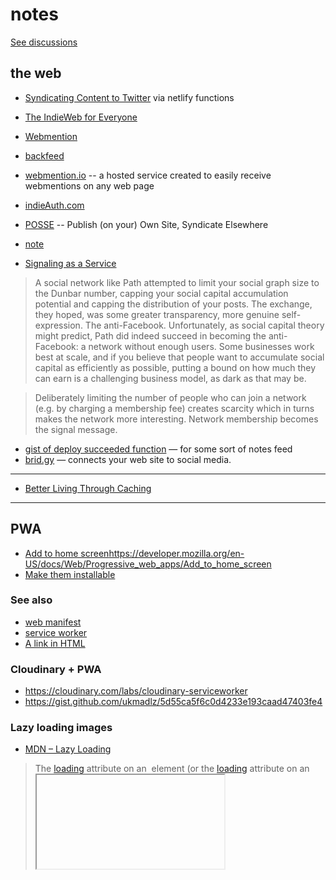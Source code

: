 # notes

[See discussions](https://github.com/nichoth/notes/discussions)

## the web

* [Syndicating Content to Twitter](https://mxb.dev/blog/syndicating-content-to-twitter-with-netlify-functions/) via netlify functions
* [The IndieWeb for Everyone](https://mxb.dev/blog/the-indieweb-for-everyone/)
* [Webmention](https://indieweb.org/Webmention)
* [backfeed](https://indieweb.org/backfeed)
* [webmention.io](https://webmention.io/) -- a hosted service created to easily receive webmentions on any web page
* [indieAuth.com](https://indieauth.com/)
* [POSSE](https://indieweb.org/POSSE) -- Publish (on your) Own Site, Syndicate Elsewhere
* [note](https://indieweb.org/note)

* [Signaling as a Service](https://julian.digital/2020/03/28/signaling-as-a-service/)

> A social network like Path attempted to limit your social graph size to the Dunbar number, capping your social capital accumulation potential and capping the distribution of your posts. The exchange, they hoped, was some greater transparency, more genuine self-expression. The anti-Facebook. Unfortunately, as social capital theory might predict, Path did indeed succeed in becoming the anti-Facebook: a network without enough users. Some businesses work best at scale, and if you believe that people want to accumulate social capital as efficiently as possible, putting a bound on how much they can earn is a challenging business model, as dark as that may be.

> Deliberately limiting the number of people who can join a network (e.g. by charging a membership fee) creates scarcity which in turns makes the network more interesting. Network membership becomes the signal message.

* [gist of deploy succeeded function](https://gist.github.com/maxboeck/77c3c8e244f190147cca2f7383d5f183) — for some sort of notes feed
* [brid.gy](https://brid.gy/) — connects your web site to social media.

-------

* [Better Living Through Caching](https://www.netlify.com/blog/2017/02/23/better-living-through-caching/)

-------

## PWA
* [Add to home screen]()https://developer.mozilla.org/en-US/docs/Web/Progressive_web_apps/Add_to_home_screen
* [Make them installable](https://developer.mozilla.org/en-US/docs/Web/Progressive_web_apps/Installable_PWAs)

### See also
* [web manifest](https://developer.mozilla.org/en-US/docs/Web/Progressive_web_apps/Add_to_home_screen#manifest)
* [service worker](https://developer.mozilla.org/en-US/docs/Web/API/Service_Worker_API)
* [A link in HTML](https://developer.mozilla.org/en-US/docs/Web/Progressive_web_apps/Add_to_home_screen#link_the_html_to_the_manifest)

### Cloudinary + PWA
* https://cloudinary.com/labs/cloudinary-serviceworker
* https://gist.github.com/ukmadlz/5d55ca5f6c0d4233e193caad47403fe4

### Lazy loading images
* [MDN – Lazy Loading](https://developer.mozilla.org/en-US/docs/Web/Performance/Lazy_loading#loading_attribute)

> The [loading](https://developer.mozilla.org/en-US/docs/Web/HTML/Element/img#loading) attribute on an [<img>](https://developer.mozilla.org/en-US/docs/Web/HTML/Element/img) element (or the [loading](https://developer.mozilla.org/en-US/docs/Web/HTML/Element/iframe#loading) attribute on an [<iframe>](https://developer.mozilla.org/en-US/docs/Web/HTML/Element/iframe)) can be used to instruct the browser to defer loading of images/iframes that are off-screen until the user scrolls near them.

```html
<img src="image.jpg" alt="..." loading="lazy" />
```

* [web.dev](https://web.dev/browser-level-image-lazy-loading/)

> If you want to increase the fetch priority of an important image (for example the LCP image), then [Fetch Priority](https://web.dev/fetch-priority/) should be used with fetchpriority="high".

> Note that an image with loading="lazy" and fetchpriority="high" will still be delayed while it is off-screen, and then fetched with a high priority when it is nearly within the viewport. It would likely be fetched with a high priority in this case anyway, so this combination should not really be needed nor used.

-------

## frontend
* [pwa article](https://medium.com/google-developers/instant-loading-web-apps-with-an-application-shell-architecture-7c0c2f10c73#.51gp3l2z0)
* [islands architecture](https://jasonformat.com/islands-architecture/)
* [fresh](https://fresh.deno.dev/) — the framework for deno
* [Things you forgot (or never knew) because of React](https://joshcollinsworth.com/blog/antiquated-react)

### signals
* [mastodon.social/@developit — Persisted Signals](https://mastodon.social/@developit/110911126736335349)
  - [persisted signal gist](https://gist.github.com/developit/baa45015a607877a9a9e2697fb32ab8b)

* [signal-utils gist](https://gist.github.com/developit/a72311c247756f24da5b22d19c9dad48)

### dialog element
* [Dialog :: Stuff browsers give for free](https://www.youtube.com/watch?v=y8HjQETqrOM&ab_channel=DaveCross)
A nice video explanation of `dialog` element.

* Hidde's Blog — [Dialogs and popovers seem similar. How are they different?](https://hidde.blog/dialog-modal-popover-differences/)
> In addition to the [<dialog> element](https://html.spec.whatwg.org/dev/interactive-elements.html#the-dialog-element), HTML now has a [popover attribute](https://html.spec.whatwg.org/dev/popover.html#the-popover-attribute). This post goes into the differences between dialogs, popovers, overlays and disclosure widgets. We'll also look at what it means when an element is modal. All somewhat related concepts

-------

## p2p

* [Holepunching finally explained](https://youtu.be/nuK_PqvTQxo?t=2010)
* [LoFi discord -- talk about p2p](https://discord.com/channels/929781625473073245/1087795275365625917/1123653729867006134)
* [the pushpin paper](https://www.inkandswitch.com/pushpin/#nat-traversal) -- NAT traversal
* [Mathias Buus / Hypercore protocol & Holepunch](https://www.youtube.com/watch?v=nuK_PqvTQxo&t=2010s&ab_channel=WizardAmigos)
* [discord discussion of](https://discord.com/channels/776925030549291059/795521196677922876/1123661229894946816) a video — [Mathias Buus / Hypercore protocol & Holepunch](https://youtu.be/nuK_PqvTQxo?t=2260)
* [p2panda](https://p2panda.org/)

-------

## offline

* [Local-first software -- Peter Van Hardenberg](https://www.youtube.com/watch?v=KrPsyr8Ig6M)
* [The offline cookbook](https://jakearchibald.com/2014/offline-cookbook/)
* [The disintermediated web - Substack](https://www.youtube.com/watch?v=6jcQoSraHcw&list=PL0CdgOSSGlBYnHAl_DZoy9BWvdVQjNKE2&index=4&ab_channel=NearForm)
* [Instant Loading: Building offline-first Progressive Web Apps - Google I/O 2016](https://www.youtube.com/watch?v=cmGr0RszHc8&ab_channel=GoogleChromeDevelopers)

### tools
* [Electric SQL](https://electric-sql.com/) — Build reactive, realtime, local-first apps directly on Postgres.
* [PartyKit, meet TinyBase](https://blog.partykit.io/posts/partykit-meet-tinybase)

> [TinyBase](https://tinybase.org/), a reactive data store for local-first apps. It lets you store structured data and application state in memory, and provides a reactive UI so that you can build fast web experiences that work both online and offline.

> This integration allows you to enjoy the benefits of both a “local-first” architecture and a “sharing-first” platform. 

[see demo](https://beta.tinybase.org/demos/todo-app/todo-app-v6-collaboration/)

* [starter repo](https://github.com/tinyplex/tinybase-ts-react-partykit)
* [partykit](https://www.partykit.io/)

> PartyKit simplifies developing multiplayer applications. 

> PartyKit will handle operational complexity and real-time infrastructure scaling.

> Each PartyKit server (also known as a Party), is backed by a Cloudflare [Durable Object](https://docs.partykit.io/glossary/#durable-object).

> you can also connect to a Party using standard WebSockets, enabling real-time push between client and the party instance (also known as “room”)

> Parties are so lightweight that we can spin them up with practically zero start-up time. In this regard, they are similar to a serverless function.

[partykit — Persisting state into storage](https://docs.partykit.io/guides/persisting-state-into-storage#keeping-data-between-server-restarts)

> Persisting data to disk is optional as PartyKit servers also allow you to keep in-memory state. It is, however, necessary, when you want the stored data to persist between server restarts.

> Server restarts happen when:

> * You re-deploy the party using partykit deploy.
> * Having opted into [Hibernation](https://docs.partykit.io/guides/scaling-partykit-servers-with-hibernation/), the server is currently not processing messages.
> * There’s an unexpected error in the PartyKit runtime (for example, a hardware fault).
> * The server reaches its maximum lifetime.

-------

## analytics
* [plausible](https://plausible.io/) -- Easy to use and privacy-friendly Google Analytics alternative

## CSP

https://www.netlify.com/blog/general-availability-content-security-policy-csp-nonce-integration/


> When we refer to a CSP, we are talking about a website’s `Content-Security-Policy` response header. The header’s value is a string of text, a semicolon-separated list of directives (like `script-src`, `image-src`, `connect-src`, etc) and their source lists, a list of domains (or content hashes) separated by spaces.


## cryptography
[Open MLS](https://openmls.tech/) -- An open-source implementation of the Messaging Layer Security protocol (written in Rust)


